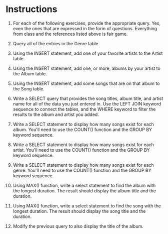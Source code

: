 # Instructions

1. For each of the following exercises, provide the appropriate query. Yes, even the ones that are expressed in the form of questions. Everything from class and the references listed above is fair game.

1. Query all of the entries in the Genre table

1. Using the INSERT statement, add one of your favorite artists to the Artist table.

1. Using the INSERT statement, add one, or more, albums by your artist to the Album table.

1. Using the INSERT statement, add some songs that are on that album to the Song table.

1. Write a SELECT query that provides the song titles, album title, and artist name for all of the data you just entered in. Use the LEFT JOIN keyword sequence to connect the tables, and the WHERE keyword to filter the results to the album and artist you added.

1. Write a SELECT statement to display how many songs exist for each album. You'll need to use the COUNT() function and the GROUP BY keyword sequence.

1. Write a SELECT statement to display how many songs exist for each artist. You'll need to use the COUNT() function and the GROUP BY keyword sequence.

1. Write a SELECT statement to display how many songs exist for each genre. You'll need to use the COUNT() function and the GROUP BY keyword sequence.

1. Using MAX() function, write a select statement to find the album with the longest duration. The result should display the album title and the duration.

1. Using MAX() function, write a select statement to find the song with the longest duration. The result should display the song title and the duration.

1. Modify the previous query to also display the title of the album.